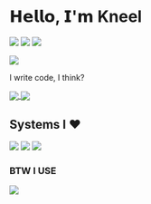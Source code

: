 # 𝗛𝗲𝗹𝗹𝗼, 𝗜'𝗺 Kneel

[![](https://img.shields.io/badge/Buy_Me_A_Coffee-FFDD00?style=for-the-badge&logo=buy-me-a-coffee&logoColor=black)](https://www.buymeacoffee.com/kneel)
[![](https://discord-md-badge.vercel.app/api/shield/530777709450756116&?style=flat-square&theme=default&compact=true)](https://discordapp.com/users/530777709450756116)
[![](https://img.shields.io/badge/-@xkn33l-%23181717?style=flat-square&logo=github)](https://github.com/xkn33l)
<!-- ![](https://komarev.com/ghpvc/?username=xkn33l&label=VIEWS&style=flat-square) -->
![](https://github-profile-trophy.vercel.app/?username=xkn33l&no-frame=true&theme=nord)

I write code, I think?

<a href="https://github.com/anuraghazra/github-readme-stats">
  <img align="center" src="https://github-readme-stats.vercel.app/api?username=xkn33l&count_private=true&show_icons=true&theme=tokyonight&hide_border=true" />
</a>
<a href="https://github.com/anuraghazra/github-readme-stats">
  <img align="center" src="https://github-readme-stats.vercel.app/api/top-langs/?username=xkn33l&theme=tokyonight&hide_border=true" />
</a>

## Systems I ❤️
![](https://img.shields.io/badge/Linux-FCC624?style=for-the-badge&logo=linux&logoColor=black)
![](https://img.shields.io/badge/Windows-0078D6?style=for-the-badge&logo=windows&logoColor=white)
![](https://img.shields.io/badge/Android-3DDC84?style=for-the-badge&logo=android&logoColor=white)


### BTW I USE  
![](https://img.shields.io/badge/Arch_Linux-1793D1?style=for-the-badge&logo=arch-linux&logoColor=white)


